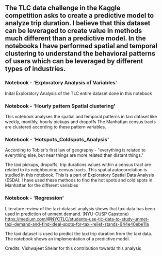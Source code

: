 ## The TLC data challenge in the Kaggle competition asks to create a predictive model to analyze trip duration. I believe that this dataset can be leveraged to create value in methods much different than a predictive model. In the notebooks I have performed spatial and temporal clustering to understand the behavioral patterns of users which can be leveraged by different types of industries.


### Notebook - 'Exploratory Analysis of Variables'
Inital Exploratory Analysis of the TLC entire dataset done in this notebook

### Notebook - 'Hourly pattern Spatial clustering'
This notebook analyses the spatial and temporal patterns in taxi dataset like weekly, monthly, hourly pickups and dropoffs The Manhattan census tracts are clustered according to these pattern variables.

###  Notebook - 'Hotspots_Coldspots_Analysis'
According to Tobler's first law of geography - "everything is related to everything else, but near things are more related than distant things."

The taxi pickups, dropoffs, trip durations values within a census tract are related to its neighbouring census tracts. This spatial autocorrelation is studied in this notebook. This is a part of Exploratory Spatial Data Analysis (ESDA). I have used these methods to find the hot spots and cold spots in Manhattan for the different variables

###  Notebook - 'Regression'
Literature review of the taxi-dataset analysis shows that taxi data has been used in prediction of unment demand. (NYU-CUSP Capstone) https://medium.com/@NYCTLC/students-use-tlc-data-to-study-unmet-taxi-demand-and-find-ideal-spots-for-taxi-relief-stands-644e40ebe11a

The taxi dataset is used to predict the taxi trip duration from the taxi data. The notebook shows an implementation of a predictive model.

Credits: Vishwajeet Shelar for this contribution towards this analysis